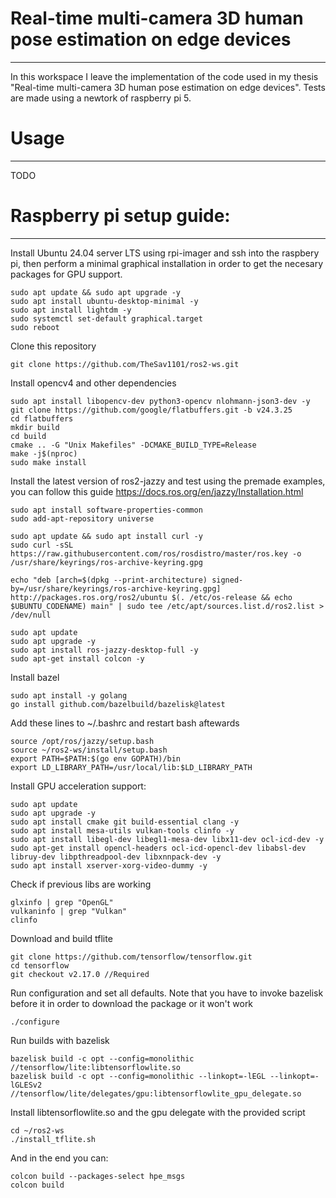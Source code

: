 # Real-time multi-camera 3D human pose estimation on edge devices
---

In this workspace I leave the implementation of the code used in my thesis "Real-time multi-camera 3D human pose estimation on edge devices". Tests are made using a newtork of raspberry pi 5.

# Usage
---

TODO

# Raspberry pi setup guide:
---
Install Ubuntu 24.04 server LTS using rpi-imager and ssh into the raspbery pi, then perform a minimal graphical installation in order to get the necesary packages for GPU support.

    sudo apt update && sudo apt upgrade -y
    sudo apt install ubuntu-desktop-minimal -y
    sudo apt install lightdm -y
    sudo systemctl set-default graphical.target
    sudo reboot

Clone this repository

    git clone https://github.com/TheSav1101/ros2-ws.git

Install opencv4 and other dependencies

    sudo apt install libopencv-dev python3-opencv nlohmann-json3-dev -y
    git clone https://github.com/google/flatbuffers.git -b v24.3.25
    cd flatbuffers
    mkdir build
    cd build
    cmake .. -G "Unix Makefiles" -DCMAKE_BUILD_TYPE=Release
    make -j$(nproc)
    sudo make install

Install the latest version of ros2-jazzy and test using the premade examples, you can follow this guide https://docs.ros.org/en/jazzy/Installation.html

    sudo apt install software-properties-common
    sudo add-apt-repository universe

    sudo apt update && sudo apt install curl -y
    sudo curl -sSL https://raw.githubusercontent.com/ros/rosdistro/master/ros.key -o /usr/share/keyrings/ros-archive-keyring.gpg

    echo "deb [arch=$(dpkg --print-architecture) signed-by=/usr/share/keyrings/ros-archive-keyring.gpg] http://packages.ros.org/ros2/ubuntu $(. /etc/os-release && echo $UBUNTU_CODENAME) main" | sudo tee /etc/apt/sources.list.d/ros2.list > /dev/null

    sudo apt update
    sudo apt upgrade -y
    sudo apt install ros-jazzy-desktop-full -y
    sudo apt-get install colcon -y

Install bazel

    sudo apt install -y golang
    go install github.com/bazelbuild/bazelisk@latest

Add these lines to ~/.bashrc and restart bash aftewards

    source /opt/ros/jazzy/setup.bash
    source ~/ros2-ws/install/setup.bash
    export PATH=$PATH:$(go env GOPATH)/bin
    export LD_LIBRARY_PATH=/usr/local/lib:$LD_LIBRARY_PATH

Install GPU acceleration support:

    sudo apt update
    sudo apt upgrade -y
    sudo apt install cmake git build-essential clang -y
    sudo apt install mesa-utils vulkan-tools clinfo -y
    sudo apt install libegl-dev libegl1-mesa-dev libx11-dev ocl-icd-dev -y
    sudo apt-get install opencl-headers ocl-icd-opencl-dev libabsl-dev libruy-dev libpthreadpool-dev libxnnpack-dev -y
    sudo apt install xserver-xorg-video-dummy -y

Check if previous libs are working

    glxinfo | grep "OpenGL"
    vulkaninfo | grep "Vulkan"
    clinfo

Download and build tflite

    git clone https://github.com/tensorflow/tensorflow.git
    cd tensorflow
    git checkout v2.17.0 //Required

Run configuration and set all defaults. Note that you have to invoke bazelisk before it in order to download the package or it won't work


    ./configure

Run builds with bazelisk

    bazelisk build -c opt --config=monolithic //tensorflow/lite:libtensorflowlite.so
    bazelisk build -c opt --config=monolithic --linkopt=-lEGL --linkopt=-lGLESv2 //tensorflow/lite/delegates/gpu:libtensorflowlite_gpu_delegate.so


Install libtensorflowlite.so and the gpu delegate with the provided script

    cd ~/ros2-ws
    ./install_tflite.sh

And in the end you can:

    colcon build --packages-select hpe_msgs
    colcon build
